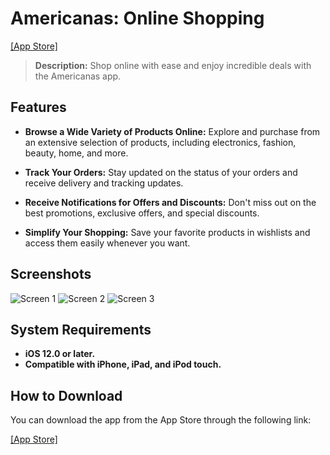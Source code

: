 # Americanas: Online Shopping

[[App Store]](https://apps.apple.com/br/app/americanas-compras-online/id476307592)

> **Description:** Shop online with ease and enjoy incredible deals with the Americanas app.

## Features

- **Browse a Wide Variety of Products Online:** Explore and purchase from an extensive selection of products, including electronics, fashion, beauty, home, and more.

- **Track Your Orders:** Stay updated on the status of your orders and receive delivery and tracking updates.

- **Receive Notifications for Offers and Discounts:** Don't miss out on the best promotions, exclusive offers, and special discounts.

- **Simplify Your Shopping:** Save your favorite products in wishlists and access them easily whenever you want.

## Screenshots

![Screen 1](https://is1-ssl.mzstatic.com/image/thumb/PurpleSource126/v4/ec/79/a7/ec79a7a6-16a1-f208-1974-e4c59d640b85/2a68195e-2810-461d-a7a7-c12c3121ed3c_2732_x_2048_iPad_tela1.png/626x0w.webp)
![Screen 2](https://is1-ssl.mzstatic.com/image/thumb/PurpleSource116/v4/44/7e/94/447e949f-1e19-dcb5-f8c8-2dd6a31f8d0d/e1d9afbb-a78c-44fc-a5ea-8d37bf47cc43_2732_x_2048_iPad_tela2.png/626x0w.webp)
![Screen 3](https://is1-ssl.mzstatic.com/image/thumb/PurpleSource126/v4/7b/c2/a6/7bc2a6bd-09bc-3294-dbe3-30adc1d80538/a8825237-c281-42f0-b75f-8077e09056bc_2732_x_2048_iPad_tela3.png/626x0w.webp)

## System Requirements

- **iOS 12.0 or later.**
- **Compatible with iPhone, iPad, and iPod touch.**

## How to Download

You can download the app from the App Store through the following link:

[[App Store]](https://apps.apple.com/br/app/americanas-compras-online/id476307592)